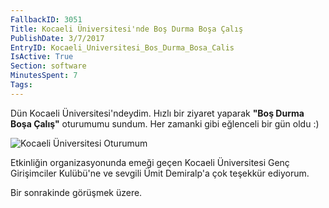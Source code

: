 ```yaml
---
FallbackID: 3051
Title: Kocaeli Üniversitesi'nde Boş Durma Boşa Çalış
PublishDate: 3/7/2017
EntryID: Kocaeli_Universitesi_Bos_Durma_Bosa_Calis
IsActive: True
Section: software
MinutesSpent: 7
Tags: 
---
```

Dün Kocaeli Üniversitesi'ndeydim. Hızlı bir ziyaret yaparak **"Boş Durma Boşa Çalış"** oturumumu sundum. Her zamanki gibi eğlenceli bir gün oldu :) ![Kocaeli Üniversitesi Oturumum](http://blob.daron.yondem.com/assets/3051/kocaeli.jpg)Etkinliğin organizasyonunda emeği geçen Kocaeli Üniversitesi Genç Girişimciler Kulübü'ne ve sevgili Ümit Demiralp'a çok teşekkür ediyorum. Bir sonrakinde görüşmek üzere.
